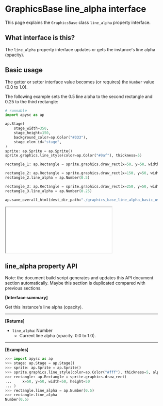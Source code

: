 # GraphicsBase line_alpha interface

This page explains the `GraphicsBase` class `line_alpha` property interface.

## What interface is this?

The `line_alpha` property interface updates or gets the instance's line alpha (opacity).

## Basic usage

The getter or setter interface value becomes (or requires) the `Number` value (0.0 to 1.0).

The following example sets the 0.5 line alpha to the second rectangle and 0.25 to the third rectangle:

```py
# runnable
import apysc as ap

ap.Stage(
    stage_width=350,
    stage_height=150,
    background_color=ap.Color("#333"),
    stage_elem_id="stage",
)
sprite: ap.Sprite = ap.Sprite()
sprite.graphics.line_style(color=ap.Color("#0af"), thickness=5)

rectangle_1: ap.Rectangle = sprite.graphics.draw_rect(x=50, y=50, width=50, height=50)

rectangle_2: ap.Rectangle = sprite.graphics.draw_rect(x=150, y=50, width=50, height=50)
rectangle_2.line_alpha = ap.Number(0.5)

rectangle_3: ap.Rectangle = sprite.graphics.draw_rect(x=250, y=50, width=50, height=50)
rectangle_3.line_alpha = ap.Number(0.25)

ap.save_overall_html(dest_dir_path="./graphics_base_line_alpha_basic_usage/")
```

<iframe src="static/graphics_base_line_alpha_basic_usage/index.html" width="350" height="150"></iframe>


## line_alpha property API

<!-- Docstring: apysc._display.line_alpha_mixin.LineAlphaMixIn.line_alpha -->

<span class="inconspicuous-txt">Note: the document build script generates and updates this API document section automatically. Maybe this section is duplicated compared with previous sections.</span>

**[Interface summary]**

Get this instance's line alpha (opacity).<hr>

**[Returns]**

- `line_alpha`: Number
  - Current line alpha (opacity. 0.0 to 1.0).

<hr>

**[Examples]**

```py
>>> import apysc as ap
>>> stage: ap.Stage = ap.Stage()
>>> sprite: ap.Sprite = ap.Sprite()
>>> sprite.graphics.line_style(color=ap.Color("#fff"), thickness=5, alpha=1.0)
>>> rectangle: ap.Rectangle = sprite.graphics.draw_rect(
...     x=50, y=50, width=50, height=50
... )
>>> rectangle.line_alpha = ap.Number(0.5)
>>> rectangle.line_alpha
Number(0.5)
```